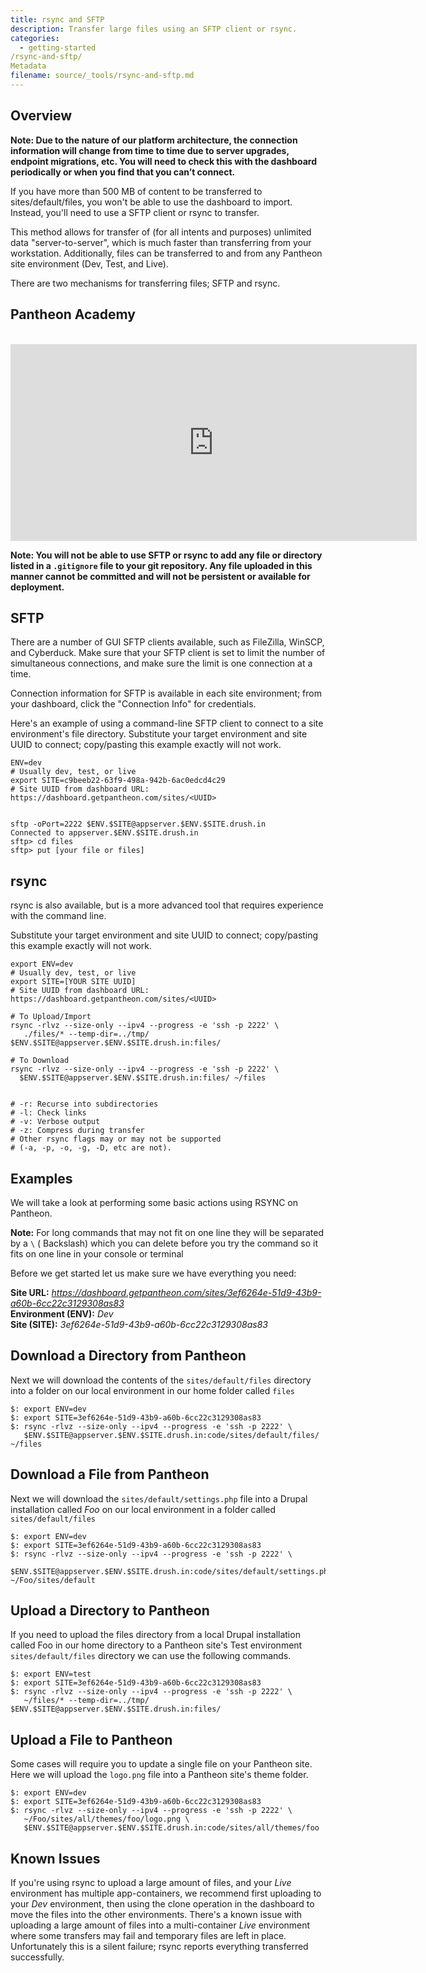 ```yaml
---
title: rsync and SFTP
description: Transfer large files using an SFTP client or rsync.
categories:
  - getting-started
/rsync-and-sftp/
Metadata
filename: source/_tools/rsync-and-sftp.md
---
```


 ## Overview

 **Note: Due to the nature of our platform architecture, the connection information will change from time to time due to server upgrades, endpoint migrations, etc. You will need to check this with the dashboard periodically or when you find that you can’t connect.**  

If you have more than 500 MB of content to be transferred to sites/default/files, you won't be able to use the dashboard to import. Instead, you'll need to use a SFTP client or rsync to transfer.

This method allows for transfer of (for all intents and purposes) unlimited data "server-to-server", which is much faster than transferring from your workstation. Additionally, files can be transferred to and from any Pantheon site environment (Dev, Test, and Live).

There are two mechanisms for transferring files; SFTP and rsync.

## Pantheon Academy
​<iframe allowfullscreen="" frameborder="0" height="315" src="http://www.youtube.com/embed/BqatUtBlHGI?rel=0" width="650"></iframe>

**Note: You will not be able to use SFTP or rsync to add any file or directory listed in a `.gitignore` file to your git repository. Any file uploaded in this manner cannot be committed and will not be persistent or available for deployment.**

## SFTP

There are a number of GUI SFTP clients available, such as FileZilla, WinSCP, and Cyberduck. Make sure that your SFTP client is set to limit the number of simultaneous connections, and make sure the limit is one connection at a time.

Connection information for SFTP is available in each site environment; from your dashboard, click the "Connection Info" for credentials.

Here's an example of using a command-line SFTP client to connect to a site environment's file directory. Substitute your target environment and site UUID to connect; copy/pasting this example exactly will not work.

    ENV=dev
    # Usually dev, test, or live
    export SITE=c9beeb22-63f9-498a-942b-6ac0edcd4c29
    # Site UUID from dashboard URL: https://dashboard.getpantheon.com/sites/<UUID>


    sftp -oPort=2222 $ENV.$SITE@appserver.$ENV.$SITE.drush.in
    Connected to appserver.$ENV.$SITE.drush.in
    sftp> cd files
    sftp> put [your file or files]

## rsync

rsync is also available, but is a more advanced tool that requires experience with the command line.

Substitute your target environment and site UUID to connect; copy/pasting this example exactly will not work.

    export ENV=dev
    # Usually dev, test, or live
    export SITE=[YOUR SITE UUID]
    # Site UUID from dashboard URL: https://dashboard.getpantheon.com/sites/<UUID>

    # To Upload/Import
    rsync -rlvz --size-only --ipv4 --progress -e 'ssh -p 2222' \
       ./files/* --temp-dir=../tmp/ $ENV.$SITE@appserver.$ENV.$SITE.drush.in:files/

    # To Download
    rsync -rlvz --size-only --ipv4 --progress -e 'ssh -p 2222' \
      $ENV.$SITE@appserver.$ENV.$SITE.drush.in:files/ ~/files


    # -r: Recurse into subdirectories
    # -l: Check links
    # -v: Verbose output
    # -z: Compress during transfer
    # Other rsync flags may or may not be supported
    # (-a, -p, -o, -g, -D, etc are not).

## Examples

We will take a look at performing some basic actions using RSYNC on Pantheon.

**Note:** For long commands that may not fit on one line they will be separated by a `\` ( Backslash) which you can delete before you try the command so it fits on one line in your console or terminal

Before we get started let us make sure we have everything you need:

**Site URL:** _https://dashboard.getpantheon.com/sites/3ef6264e-51d9-43b9-a60b-6cc22c3129308as83_  
**Environment (ENV):** _Dev_  
**Site (SITE):** _3ef6264e-51d9-43b9-a60b-6cc22c3129308as83_

## Download a Directory from Pantheon

Next we will download the contents of the `sites/default/files` directory into a folder on our local environment in our home folder called `files`

    $: export ENV=dev  
    $: export SITE=3ef6264e-51d9-43b9-a60b-6cc22c3129308as83
    $: rsync -rlvz --size-only --ipv4 --progress -e 'ssh -p 2222' \
       $ENV.$SITE@appserver.$ENV.$SITE.drush.in:code/sites/default/files/ ~/files

## Download a File from Pantheon

Next we will download the `sites/default/settings.php` file into a Drupal installation called _Foo_ on our local environment in a folder called `sites/default/files`

    $: export ENV=dev  
    $: export SITE=3ef6264e-51d9-43b9-a60b-6cc22c3129308as83
    $: rsync -rlvz --size-only --ipv4 --progress -e 'ssh -p 2222' \
       $ENV.$SITE@appserver.$ENV.$SITE.drush.in:code/sites/default/settings.php ~/Foo/sites/default

## Upload a Directory to Pantheon

If you need to upload the files directory from a local Drupal installation called Foo in our home directory to a Pantheon site's Test environment `sites/default/files` directory we can use the following commands.

    $: export ENV=test  
    $: export SITE=3ef6264e-51d9-43b9-a60b-6cc22c3129308as83
    $: rsync -rlvz --size-only --ipv4 --progress -e 'ssh -p 2222' \
       ~/files/* --temp-dir=../tmp/ $ENV.$SITE@appserver.$ENV.$SITE.drush.in:files/

## Upload a File to Pantheon

Some cases will require you to update a single file on your Pantheon site. Here we will upload the `logo.png` file into a Pantheon site's theme folder.

    $: export ENV=dev  
    $: export SITE=3ef6264e-51d9-43b9-a60b-6cc22c3129308as83
    $: rsync -rlvz --size-only --ipv4 --progress -e 'ssh -p 2222' \
       ~/Foo/sites/all/themes/foo/logo.png \
       $ENV.$SITE@appserver.$ENV.$SITE.drush.in:code/sites/all/themes/foo

## Known Issues

If you're using rsync to upload a large amount of files, and your _Live_ environment has multiple app-containers, we recommend first uploading to your _Dev_ environment, then using the clone operation in the dashboard to move the files into the other environments. There's a known issue with uploading a large amount of files into a multi-container _Live_ environment where some transfers may fail and temporary files are left in place. Unfortunately this is a silent failure; rsync reports everything transferred successfully.
